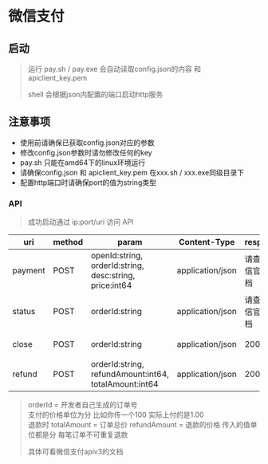 # 微信支付

## 启动

> 运行 pay.sh / pay.exe 会自动读取config.json的内容 和apiclient_key.pem 
>
> shell 会根据json内配置的端口启动http服务

## 注意事项

- 使用前请确保已获取config.json对应的参数
- 修改config.json参数时请勿修改任何的key
- pay.sh 只能在amd64下的linux环境运行
- 请确保config.json 和 apiclient_key.pem 在xxx.sh / xxx.exe同级目录下
- 配置http端口时请确保port的值为string类型

### API

> 成功启动通过 ip:port/uri 访问 API

| uri        | method | param                                                   |Content-Type | response  | desc  |
|------------| ------ |---------------------------------------------------------| -------- |-----------|-------|
| payment    | POST | openId:string, orderId:string, desc:string, price:int64 | application/json| 请查看微信官方文档 | 下单    |
| status     |POST| orderId:string                                          | application/json|   请查看微信官方文档        | 查询订单状态 |
| close | POST| orderId:string                                          |application/json| 200       | 关闭订单  |
| refund | POST| orderId:string, refundAmount:int64, totalAmount:int64   |application/json| 200       | 退款  |



> orderId = 开发者自己生成的订单号 <br/>
> 支付的价格单位为分 比如你传一个100 实际上付的是1.00 <br/>
> 退款时 totalAmount = 订单总价 refundAmount = 退款的价格  传入的值单位都是分 每笔订单不可重复退款 <br/>
>
> 具体可看微信支付apiv3的文档


